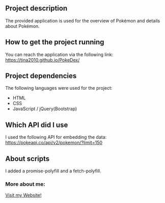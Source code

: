 <h2>Project description</h2>

The provided application is used for the overview of Pokémon and details about Pokémon.

<h2>How to get the project running</h2>

You can reach the application via the following link:
https://tina2010.github.io/PokeDex/

<h2>Project dependencies</h2>

The following languages were used for the project:
* HTML
* CSS
* JavaScript / jQuery(Bootstrap)

<h2>Which API did I use</h2>

I used the following API for embedding the data:
https://pokeapi.co/api/v2/pokemon/?limit=150

<h2>About scripts</h2>

I added a promise-polyfill and a fetch-polyfill.

<h3>More about me:</h3>

[Visit my Website!](https://portfolio-tr.000webhostapp.com)

